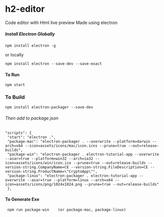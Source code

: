# h2-editor
Code editor with Html live preview Made using electron

##### Install Electron Globally
    npm install electron -g
  or locally
  
    npm install electron --save-dev --save-exact
    
    
#### To Run 
    npm start
    
    
### To Build 
    npm install electron-packager --save-dev
    
###### Then add to package.json
    
    "scripts": {
     "start": "electron .",
     "package-mac": "electron-packager . --overwrite --platform=darwin --arch=x64 --icon=assets/icons/mac/icon.icns --prune=true --out=release-builds",
     "package-win": "electron-packager . electron-tutorial-app --overwrite --asar=true --platform=win32 --arch=ia32 --icon=assets/icons/win/icon.ico --prune=true --out=release-builds --version-string.CompanyName=CE --version-string.FileDescription=CE --version-string.ProductName=\"CryptoApp\"",    
     "package-linux": "electron-packager . electron-tutorial-app --overwrite --asar=true --platform=linux --arch=x64 --icon=assets/icons/png/1024x1024.png --prune=true --out=release-builds"   
     },
  
  
  
#### To Generate Exe
     npm run package-win    (or package-mac, package-linux)
